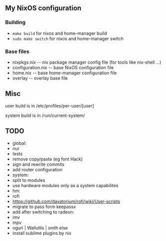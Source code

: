 ## My NixOS configuration

### Building

 - `make build` for nixos and home-manager build
 - `sudo make switch` for nixos and home-manager switch

### Base files

 - nixpkgs.nix -- nix package manager config file (for tools like nix-shell ...)
 - configuration.nix -- base NixOS configuration file
 - home.nix -- base home-manager configuration file
 - overlay -- overlay base file

## Misc

user build is in /etc/profiles/per-user/[user]

system build is in /run/current-system/

## TODO

 - global:
  - nur
  - tests
  - remove copy/paste (eg font Hack)
  - sign and rewrite commits
  - add router configuration
 - system:
  - split to modules
  - use hardware modules only as a system capabilites
 - hm:
  - rofi
   - https://github.com/davatorium/rofi/wiki/User-scripts
  - migrate to pass form keepassx
  - add after switching to radeon:
   - imv
   - mpv
   - oguri | Wallutils | smth else
  - install sublime plugins by nix
